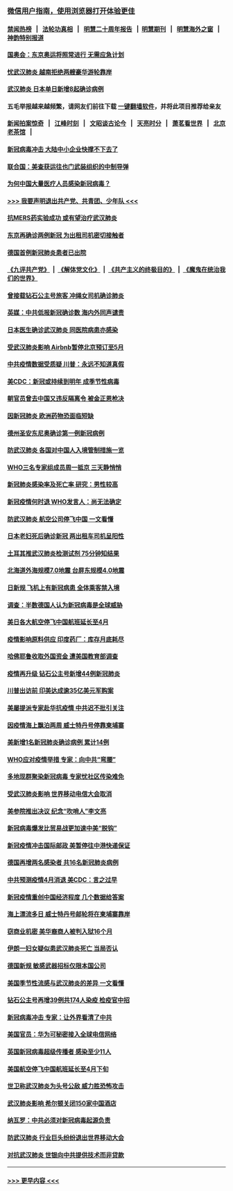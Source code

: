 ### [微信用户指南，使用浏览器打开体验更佳](https://github.com/gfw-breaker/banned-news1/blob/master/indexes/wechat-guide.md?t=0)
#### [禁闻热榜](热点新闻.md?t=0)  &nbsp;&nbsp;|&nbsp;&nbsp; [法轮功真相](https://github.com/gfw-breaker/truth/blob/master/README.md?t=0) &nbsp;&nbsp;|&nbsp;&nbsp; [明慧二十周年报告](https://github.com/gfw-breaker/mh-reports/blob/master/README.md?t=0) &nbsp;&nbsp;|&nbsp;&nbsp;[明慧期刊](https://github.com/gfw-breaker/mh-qikan) &nbsp;&nbsp;|&nbsp;&nbsp; [明慧海外之窗](https://github.com/gfw-breaker/mh-news/blob/master/README.md?t=0) &nbsp;&nbsp;|&nbsp;&nbsp; [神韵特别报道](https://github.com/gfw-breaker/mh-news/blob/master/shenyun.md?t=0)
#### [国奥会：东京奥运将照常进行 无需应急计划](../pages/nsc418/n11869422.md?t=02150333) 
#### [忧武汉肺炎 越南拒绝两艘豪华游轮靠岸](../pages/nsc418/n11867444.md?t=02150333) 
#### [武汉肺炎 日本单日新增8起确诊病例](../pages/nsc418/n11869272.md?t=02150333) 
#### 五毛举报越来越频繁，请网友们前往下载 [一键翻墙软件](https://github.com/gfw-breaker/ssr-accounts)，并将此项目推荐给亲友
#### [新闻拍案惊奇](https://github.com/gfw-breaker/banned-news1/blob/master/pages/link4.md) &nbsp;&nbsp;|&nbsp;&nbsp; [江峰时刻](https://github.com/gfw-breaker/banned-news1/blob/master/pages/link4.md) &nbsp;&nbsp;|&nbsp;&nbsp; [文昭谈古论今](https://github.com/gfw-breaker/banned-news1/blob/master/pages/link4.md) &nbsp;&nbsp;|&nbsp;&nbsp; [天亮时分](https://github.com/gfw-breaker/banned-news1/blob/master/pages/link4.md) &nbsp;&nbsp;|&nbsp;&nbsp; [萧茗看世界](https://github.com/gfw-breaker/banned-news1/blob/master/pages/link4.md) &nbsp;&nbsp;|&nbsp;&nbsp; [北京老茶馆](https://github.com/gfw-breaker/banned-news1/blob/master/pages/link4.md) &nbsp;&nbsp;|&nbsp;&nbsp; 
#### [新冠病毒冲击 大陆中小企业快撑不下去了](../pages/nsc418/n11869259.md?t=02150333) 
#### [联合国：美查获运往也门武装组织的中制导弹](../pages/nsc418/n11868677.md?t=02150333) 
#### [为何中国大量医疗人员感染新冠病毒？](../pages/nsc418/n11869001.md?t=02150333) 
#### [>>> 我要声明退出共产党、共青团、少年队 <<<](https://github.com/begood0513/goodnews/blob/master/quit/letter.md) 
#### [抗MERS药实验成功 或有望治疗武汉肺炎](../pages/nsc418/n11868912.md?t=02150333) 
#### [东京再确诊两例新冠 为出租司机密切接触者](../pages/nsc418/n11868770.md?t=02150333) 
#### [德国首例新冠肺炎患者已出院](../pages/nsc418/n11868714.md?t=02150333) 
#### [《九评共产党》](https://github.com/begood0513/9ping.md/blob/master/README.md) &nbsp;|&nbsp; [《解体党文化》](../../../../jtdwh.md/blob/master/README.md)  &nbsp;|&nbsp; [《共产主义的终极目的》](../../../../gczydzjmd.md/blob/master/README.md) &nbsp;|&nbsp; [《魔鬼在统治我们的世界》](../../../../mgztzwmdsj.md/blob/master/README.md) 
#### [曾接载钻石公主号旅客 冲绳女司机确诊肺炎](../pages/nsc418/n11868610.md?t=02150333) 
#### [英媒：中共低报新冠确诊数 海内外同声谴责](../pages/nsc418/n11867421.md?t=02150333) 
#### [日本医生确诊武汉肺炎 同医院病患亦感染](../pages/nsc418/n11867779.md?t=02150333) 
#### [受武汉肺炎影响 Airbnb暂停北京预订至5月](../pages/nsc418/n11867428.md?t=02150333) 
#### [中共疫情数据受质疑 川普：永远不知道真假](../pages/nsc418/n11867195.md?t=02150333) 
#### [美CDC：新冠或持续到明年 成季节性病毒](../pages/nsc418/n11867279.md?t=02150333) 
#### [朝官员曾去中国又违反隔离令 被金正恩枪决](../pages/nsc418/n11867087.md?t=02150333) 
#### [因新冠肺炎 欧洲药物恐面临短缺](../pages/nsc418/n11867036.md?t=02150333) 
#### [德州圣安东尼奥确诊第一例新冠病例](../pages/nsc418/n11867194.md?t=02150333) 
#### [防武汉肺炎 各国对中国人入境管制措施一览](../pages/nsc418/n11838726.md?t=02150333) 
#### [WHO三名专家组成员周一抵京 三天静悄悄](../pages/nsc418/n11866947.md?t=02150333) 
#### [新冠肺炎感染率及死亡率 研究：男性较高](../pages/nsc418/n11866956.md?t=02150333) 
#### [新冠疫情何时退 WHO发言人：尚无法确定](../pages/nsc418/n11866864.md?t=02150333) 
#### [防武汉肺炎 航空公司停飞中国 一文看懂](../pages/nsc418/n11866800.md?t=02150333) 
#### [日本老妇死后确诊新冠 两出租车司机呈阳性](../pages/nsc418/n11866755.md?t=02150333) 
#### [土耳其推武汉肺炎检测试剂 75分钟知结果](../pages/nsc418/n11866520.md?t=02150333) 
#### [北海道外海规模7.0地震 台屏东规模4.0地震](../pages/nsc418/n11866262.md?t=02150333) 
#### [日新规 飞机上有新冠病患 全体乘客禁入境](../pages/nsc418/n11866233.md?t=02150333) 
#### [调查：半数德国人认为新冠病毒是全球威胁](../pages/nsc418/n11866687.md?t=02150333) 
#### [美日各大航空停飞中国航班延长至4月](../pages/nsc418/n11865980.md?t=02150333) 
#### [疫情影响原料供应 印度药厂：库存月底耗尽](../pages/nsc418/n11865151.md?t=02150333) 
#### [哈佛耶鲁收取外国资金 遭美国教育部调查](../pages/nsc418/n11864950.md?t=02150333) 
#### [疫情再升级 钻石公主号新增44例新冠肺炎](../pages/nsc418/n11865033.md?t=02150333) 
#### [川普出访前 印美达成逾35亿美元军购案](../pages/nsc418/n11865444.md?t=02150333) 
#### [美屡提派专家赴华抗疫情 中共迟不批引关注](../pages/nsc418/n11864719.md?t=02150333) 
#### [因疫情海上飘泊两周 威士特丹号停靠柬埔寨](../pages/nsc418/n11865007.md?t=02150333) 
#### [美新增1名新冠肺炎确诊病例 累计14例](../pages/nsc418/n11864893.md?t=02150333) 
#### [WHO应对疫情举措 专家：向中共“弯腰”](../pages/nsc418/n11864727.md?t=02150333) 
#### [多地现群聚染新冠病毒 专家忧社区传染难免](../pages/nsc418/n11864715.md?t=02150333) 
#### [受武汉肺炎影响 世界移动电信大会取消](../pages/nsc418/n11864629.md?t=02150333) 
#### [美参院推出决议 纪念“吹哨人”李文亮](../pages/nsc418/n11863852.md?t=02150333) 
#### [新冠病毒爆发比贸易战更加速中美“脱钩”](../pages/nsc418/n11864470.md?t=02150333) 
#### [新冠疫情冲击国际邮政 美暂停往中港快递保证](../pages/nsc418/n11864207.md?t=02150333) 
#### [德国再增两名感染者 共16名新冠肺炎病例](../pages/nsc418/n11864293.md?t=02150333) 
#### [中共预测疫情4月消退 美CDC：言之过早](../pages/nsc418/n11864310.md?t=02150333) 
#### [新冠疫情重创中国经济程度 几个数据给答案](../pages/nsc418/n11864203.md?t=02150333) 
#### [海上漂流多日 威士特丹号邮轮将在柬埔寨靠岸](../pages/nsc418/n11864029.md?t=02150333) 
#### [窃商业机密 美华裔商人被判入狱16个月](../pages/nsc418/n11863911.md?t=02150333) 
#### [伊朗一妇女疑似患武汉肺炎死亡 当局否认](../pages/nsc418/n11863650.md?t=02150333) 
#### [德国新规 敏感武器招标仅限本国公司](../pages/nsc418/n11863509.md?t=02150333) 
#### [美国季节性流感与武汉肺炎的差异 一文看懂](../pages/nsc418/n11862428.md?t=02150333) 
#### [钻石公主号再增39例共174人染疫 检疫官中招](../pages/nsc418/n11862422.md?t=02150333) 
#### [新冠病毒冲击 专家：让外界看清了中共](../pages/nsc418/n11862280.md?t=02150333) 
#### [美国官员：华为可秘密接入全球电信网络](../pages/nsc418/n11862122.md?t=02150333) 
#### [英国新冠病毒超级传播者 感染至少11人](../pages/nsc418/n11862023.md?t=02150333) 
#### [美国航空停飞中国航班延长至4月下旬](../pages/nsc418/n11861970.md?t=02150333) 
#### [世卫称武汉肺炎为头号公敌 威力胜恐怖攻击](../pages/nsc418/n11861982.md?t=02150333) 
#### [武汉肺炎影响 希尔顿关闭150家中国酒店](../pages/nsc418/n11859887.md?t=02150333) 
#### [纳瓦罗：中共必须对新冠病毒起源负责](../pages/nsc418/n11861810.md?t=02150333) 
#### [防武汉肺炎 行业巨头纷纷退出世界移动大会](../pages/nsc418/n11861795.md?t=02150333) 
#### [对抗武汉肺炎 世银向中共提供技术而非贷款](../pages/nsc418/n11861652.md?t=02150333) 

----
#### [ >>> 更早内容 <<< ](../indexes/nsc418-earlier.md)
